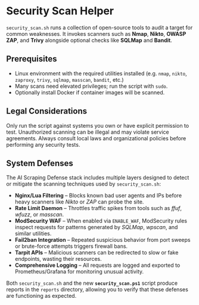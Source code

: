 # Security Scan Helper

`security_scan.sh` runs a collection of open-source tools to audit a target for common weaknesses. It invokes scanners such as **Nmap**, **Nikto**, **OWASP ZAP**, and **Trivy** alongside optional checks like **SQLMap** and **Bandit**.

## Prerequisites
- Linux environment with the required utilities installed (e.g. `nmap`, `nikto`, `zaproxy`, `trivy`, `sqlmap`, `masscan`, `bandit`, etc.)
- Many scans need elevated privileges; run the script with `sudo`.
- Optionally install Docker if container images will be scanned.

## Legal Considerations
Only run the script against systems you own or have explicit permission to test. Unauthorized scanning can be illegal and may violate service agreements. Always consult local laws and organizational policies before performing any security tests.

## System Defenses
The AI Scraping Defense stack includes multiple layers designed to detect or mitigate the scanning techniques used by `security_scan.sh`:

- **Nginx/Lua Filtering** – Blocks known bad user agents and IPs before heavy scanners like *Nikto* or *ZAP* can probe the site.
- **Rate Limit Daemon** – Throttles traffic spikes from tools such as *ffuf*, *wfuzz*, or *masscan*.
- **ModSecurity WAF** – When enabled via `ENABLE_WAF`, ModSecurity rules inspect requests for patterns generated by *SQLMap*, *wpscan*, and similar utilities.
- **Fail2ban Integration** – Repeated suspicious behavior from port sweeps or brute-force attempts triggers firewall bans.
- **Tarpit APIs** – Malicious scanners can be redirected to slow or fake endpoints, wasting their resources.
- **Comprehensive Logging** – All requests are logged and exported to Prometheus/Grafana for monitoring unusual activity.

Both `security_scan.sh` and the new **`security_scan.ps1`** script produce reports in the `reports` directory, allowing you to verify that these defenses are functioning as expected.
